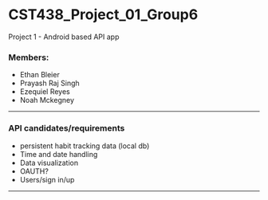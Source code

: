 # CST438_Project_01_Group6
Project 1 - Android based API app 

### Members:
- Ethan Bleier
- Prayash Raj Singh
- Ezequiel Reyes
- Noah Mckegney


---

### API candidates/requirements

- persistent habit tracking data (local db)
- Time and date handling
- Data visualization
- OAUTH?
- Users/sign in/up

---


